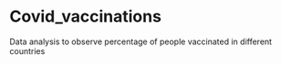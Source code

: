 # Covid_vaccinations
Data analysis to observe percentage of people vaccinated in different countries
